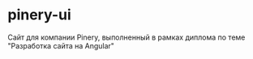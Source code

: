 # pinery-ui
Сайт для компании Pinery, выполненный в рамках диплома по теме "Разработка сайта на Angular"
